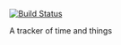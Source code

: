 [![Build Status](https://amplerecompense.com/api/badges/composit/decomposite/status.svg)](https://amplerecompense.com/composit/decomposite)

A tracker of time and things
